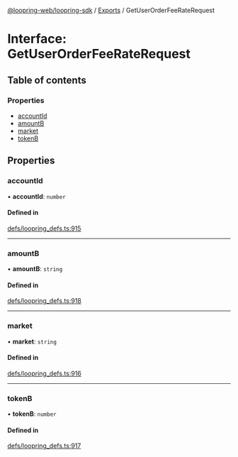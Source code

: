 [@loopring-web/loopring-sdk](../README.md) / [Exports](../modules.md) / GetUserOrderFeeRateRequest

# Interface: GetUserOrderFeeRateRequest

## Table of contents

### Properties

- [accountId](GetUserOrderFeeRateRequest.md#accountid)
- [amountB](GetUserOrderFeeRateRequest.md#amountb)
- [market](GetUserOrderFeeRateRequest.md#market)
- [tokenB](GetUserOrderFeeRateRequest.md#tokenb)

## Properties

### accountId

• **accountId**: `number`

#### Defined in

[defs/loopring_defs.ts:915](https://github.com/Loopring/loopring_sdk/blob/427d9da/src/defs/loopring_defs.ts#L915)

___

### amountB

• **amountB**: `string`

#### Defined in

[defs/loopring_defs.ts:918](https://github.com/Loopring/loopring_sdk/blob/427d9da/src/defs/loopring_defs.ts#L918)

___

### market

• **market**: `string`

#### Defined in

[defs/loopring_defs.ts:916](https://github.com/Loopring/loopring_sdk/blob/427d9da/src/defs/loopring_defs.ts#L916)

___

### tokenB

• **tokenB**: `number`

#### Defined in

[defs/loopring_defs.ts:917](https://github.com/Loopring/loopring_sdk/blob/427d9da/src/defs/loopring_defs.ts#L917)
